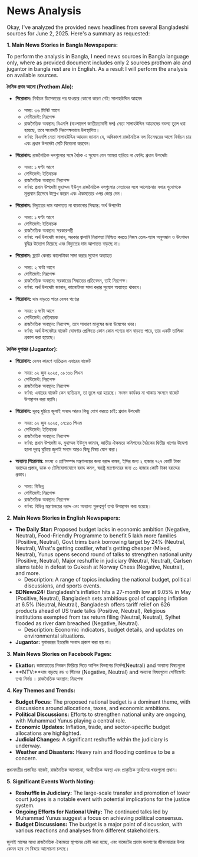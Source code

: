 # News Analysis

Okay, I've analyzed the provided news headlines from several Bangladeshi sources for June 2, 2025. Here's a summary as requested:

**1. Main News Stories in Bangla Newspapers:**

To perform the analysis in Bangla, I need news sources in Bangla language only, where as provided document includes only 2 sources prothom alo and jugantor in bangla rest are in English. 
As a result I will perform the analysis on available sources.

**দৈনিক প্রথম আলো (Prothom Alo):**

*   **শিরোনাম:** নির্বাচন ডিসেম্বরের পর যাওয়ার কোনো কারণ নেই: সালাহউদ্দিন আহমদ
    *   সময়: ৩৬ মিনিট আগে
    *   সেন্টিমেন্ট: নিরপেক্ষ
    *   রাজনৈতিক অবস্থান: বিএনপি (বাংলাদেশ জাতীয়তাবাদী দল) নেতা সালাহউদ্দিন আহমদের বক্তব্য তুলে ধরা হয়েছে, তবে সংবাদটি নিরপেক্ষভাবে উপস্থাপিত।
    *   বর্ণনা: বিএনপি নেতা সালাহউদ্দিন আহমদ জানান যে, অধিকাংশ রাজনৈতিক দল ডিসেম্বরের আগে নির্বাচন চায় এবং প্রধান উপদেষ্টা সেটি বিবেচনা করবেন।

*   **শিরোনাম:** রাজনৈতিক দলগুলোর সঙ্গে বৈঠক এ সুযোগ যেন আমরা হারিয়ে না ফেলি: প্রধান উপদেষ্টা
    *   সময়: ১ ঘণ্টা আগে
    *   সেন্টিমেন্ট: ইতিবাচক
    *   রাজনৈতিক অবস্থান: নিরপেক্ষ
    *   বর্ণনা: প্রধান উপদেষ্টা মুহাম্মদ ইউনূস রাজনৈতিক দলগুলোর নেতাদের সঙ্গে আলোচনায় বসার সুযোগকে মূল্যবান হিসেবে উল্লেখ করেন এবং ঐকমত্যের ওপর জোর দেন।

*   **শিরোনাম:** বিদ্যুতের দাম আপাতত না বাড়ানোর সিদ্ধান্ত: অর্থ উপদেষ্টা
    *   সময়: ১ ঘণ্টা আগে
    *   সেন্টিমেন্ট: ইতিবাচক
    *   রাজনৈতিক অবস্থান: সরকারপন্থী
    *   বর্ণনা: অর্থ উপদেষ্টা জানান, সরকার জ্বালানি নিরাপত্তা নিশ্চিত করতে নিজস্ব তেল-গ্যাস অনুসন্ধান ও উৎপাদন বৃদ্ধির উদ্যোগ নিয়েছে এবং বিদ্যুতের দাম আপাতত বাড়ছে না।

*   **শিরোনাম:** ফ্ল্যাট কেনায় কালোটাকা সাদা করার সুযোগ অব্যাহত
    *   সময়: ২ ঘণ্টা আগে
    *   সেন্টিমেন্ট: নিরপেক্ষ
    *   রাজনৈতিক অবস্থান: সরকারের সিদ্ধান্তের প্রতিবেদন, তাই নিরপেক্ষ।
    *   বর্ণনা: অর্থ উপদেষ্টা জানান, কালোটাকা সাদা করার সুযোগ অব্যাহত থাকবে।

*   **শিরোনাম:** দাম বাড়তে পারে যেসব পণ্যের
    *   সময়: ৪ ঘণ্টা আগে
    *   সেন্টিমেন্ট: নেতিবাচক
    *   রাজনৈতিক অবস্থান: নিরপেক্ষ, তবে সাধারণ মানুষের জন্য উদ্বেগের খবর।
    *   বর্ণনা: অর্থ উপদেষ্টার বাজেট ঘোষণার প্রেক্ষিতে কোন কোন পণ্যের দাম বাড়তে পারে, তার একটি তালিকা প্রকাশ করা হয়েছে।

**দৈনিক যুগান্তর (Jugantor):**

*   **শিরোনাম:** যেসব কারণে ব্যতিক্রম এবারের বাজেট
    *   সময়: ০২ জুন ২০২৫, ০৮:৩৬ পিএম
    *   সেন্টিমেন্ট: নিরপেক্ষ
    *   রাজনৈতিক অবস্থান: নিরপেক্ষ
    *   বর্ণনা: এবারের বাজেট কেন ব্যতিক্রম, তা তুলে ধরা হয়েছে। সংসদ কার্যকর না থাকায় সংসদে বাজেট উপস্থাপন করা হয়নি।

*   **শিরোনাম:** দূরত্ব ঘুচিয়ে জুলাই সনদে আরও কিছু যোগ করতে চাই: প্রধান উপদেষ্টা
    *   সময়: ০২ জুন ২০২৫, ০৭:৪৩ পিএম
    *   সেন্টিমেন্ট: ইতিবাচক
    *   রাজনৈতিক অবস্থান: নিরপেক্ষ
    *   বর্ণনা: প্রধান উপদেষ্টা ড. মুহাম্মদ ইউনূস জানান, জাতীয় ঐকমত্য কমিশনের বৈঠকের দ্বিতীয় ধাপের উদ্দেশ্য হলো দূরত্ব ঘুচিয়ে জুলাই সনদে আরও কিছু বিষয় যোগ করা।

*   **অন্যান্য শিরোনাম:** মৎস্য ও প্রাণিসম্পদ মন্ত্রণালয়ের জন্য বরাদ্দ কমল, ইসির জন্য ২ হাজার ৭২৭ কোটি টাকা বরাদ্দের প্রস্তাব, ডাক ও টেলিযোগাযোগে বরাদ্দ কমল, স্বরাষ্ট্র মন্ত্রণালয়ের জন্য ৩১ হাজার কোটি টাকা বরাদ্দের প্রস্তাব।
    *   সময়: বিভিন্ন
    *   সেন্টিমেন্ট: নিরপেক্ষ
    *   রাজনৈতিক অবস্থান: নিরপেক্ষ
    *   বর্ণনা: বিভিন্ন মন্ত্রণালয়ের বরাদ্দ এবং অন্যান্য গুরুত্বপূর্ণ তথ্য উপস্থাপন করা হয়েছে।

**2. Main News Stories in English Newspapers:**

*   **The Daily Star:** Proposed budget lacks in economic ambition (Negative, Neutral), Food-Friendly Programme to benefit 5 lakh more families (Positive, Neutral), Govt trims bank borrowing target by 24% (Neutral, Neutral), What's getting costlier, what's getting cheaper (Mixed, Neutral), Yunus opens second round of talks to strengthen national unity (Positive, Neutral), Major reshuffle in judiciary (Neutral, Neutral), Carlsen slams table in defeat to Gukesh at Norway Chess (Negative, Neutral), and more.
    * Description: A range of topics including the national budget, political discussions, and sports events.
*   **BDNews24:** Bangladesh's inflation hits a 27-month low at 9.05% in May (Positive, Neutral), Bangladesh sets ambitious goal of capping inflation at 6.5% (Neutral, Neutral), Bangladesh offers tariff relief on 626 products ahead of US trade talks (Positive, Neutral), Religious institutions exempted from tax return filing (Neutral, Neutral), Sylhet flooded as river dam breached (Negative, Neutral).
    * Description: Economic indicators, budget details, and updates on environmental situations.
*   **Jugantor:**
যুগান্তরের ইংরেজি সংবাদ প্রকাশ করা হয় না।

**3. Main News Stories on Facebook Pages:**

*   **Ekattor:** জামায়াতের নিবন্ধন ফিরিয়ে দিতে আপিল বিভাগের নির্দেশ(Neutral) and অন্যান্য বিষয়গুলো
*   **NTV:**দাম বাড়ছে রড ও স্টিলের (Negative, Neutral) and অন্যান্য বিষয়গুলো
সেন্টিমেন্ট: তথ্য নির্ভর । রাজনৈতিক অবস্থান: নিরপেক্ষ

**4. Key Themes and Trends:**

*   **Budget Focus:** The proposed national budget is a dominant theme, with discussions around allocations, taxes, and economic ambitions.
*   **Political Discussions:** Efforts to strengthen national unity are ongoing, with Muhammad Yunus playing a central role.
*   **Economic Updates:** Inflation, trade, and sector-specific budget allocations are highlighted.
*   **Judicial Changes:** A significant reshuffle within the judiciary is underway.
*   **Weather and Disasters:** Heavy rain and flooding continue to be a concern.

প্রধানমন্ত্রীর প্রস্তাবিত বাজেট, রাজনৈতিক আলোচনা, অর্থনৈতিক অবস্থা এবং প্রাকৃতিক দুর্যোগের খবরগুলো প্রধান।

**5. Significant Events Worth Noting:**

*   **Reshuffle in Judiciary:** The large-scale transfer and promotion of lower court judges is a notable event with potential implications for the justice system.
*   **Ongoing Efforts for National Unity:** The continued talks led by Muhammad Yunus suggest a focus on achieving political consensus.
*   **Budget Discussions:** The budget is a major point of discussion, with various reactions and analyses from different stakeholders.

জুলাই মাসের মধ্যে রাজনৈতিক ঐক্যমত্য স্থাপনের চেষ্টা করা হচ্ছে, এবং বাজেটের প্রভাব জনগণের জীবনযাত্রার উপর কেমন হবে সে বিষয়ে আলোচনা চলছে।
